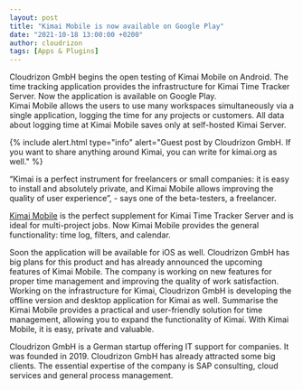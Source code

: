 ```yaml
---
layout: post
title: "Kimai Mobile is now available on Google Play"
date: "2021-10-18 13:00:00 +0200"
author: cloudrizon
tags: [Apps & Plugins]
---
```


Cloudrizon GmbH begins the open testing of Kimai Mobile on Android. The time tracking application provides the infrastructure for Kimai Time Tracker Server.
Now the application is available on Google Play.  
Kimai Mobile allows the users to use many workspaces simultaneously via a single application, logging the time for any projects or customers. 
All data about logging time at Kimai Mobile saves only at self-hosted Kimai Server. 

{% include alert.html type="info" alert="Guest post by Cloudrizon GmbH. If you want to share anything around Kimai, you can write for kimai.org as well." %}

“Kimai is a perfect instrument for freelancers or small companies: it is easy to install and absolutely private, and Kimai Mobile allows improving the quality of user experience”, - says one of the beta-testers, a freelancer. 

[Kimai Mobile](http://www.kimaimobile.com) is the perfect supplement for Kimai Time Tracker Server and is ideal for multi-project jobs. 
Now Kimai Mobile provides the general functionality: time log, filters, and calendar. 

Soon the application will be available for iOS as well. 
Cloudrizon GmbH has big plans for this product and has already announced the upcoming features of Kimai Mobile. 
The company is working on new features for proper time management and improving the quality of work satisfaction. 
Working on the infrastructure for Kimai, Cloudrizon GmbH is developing the offline version and desktop application for Kimai as well. 
Summarise the Kimai Mobile provides a practical and user-friendly solution for time management, allowing you to expand the functionality of Kimai. 
With Kimai Mobile, it is easy, private and valuable.

Cloudrizon GmbH is a German startup offering IT support for companies. It was founded in 2019. 
Cloudrizon GmbH has already attracted some big clients. 
The essential expertise of the company is SAP consulting, cloud services and general process management.

